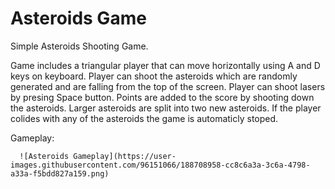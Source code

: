 # Asteroids Game
 Simple Asteroids Shooting Game.
 
 Game includes a triangular player that can move horizontally using A and D keys on keyboard.
 Player can shoot the asteroids which are randomly generated and are falling from the top of the screen.
 Player can shoot lasers by presing Space button.
 Points are added to the score by shooting down the asteroids. Larger asteroids are split into two new asteroids.
 If the player colides with any of the asteroids the game is automaticly stoped.


Gameplay:

      ![Asteroids Gameplay](https://user-images.githubusercontent.com/96151066/188708958-cc8c6a3a-3c6a-4798-a33a-f5bdd827a159.png)
